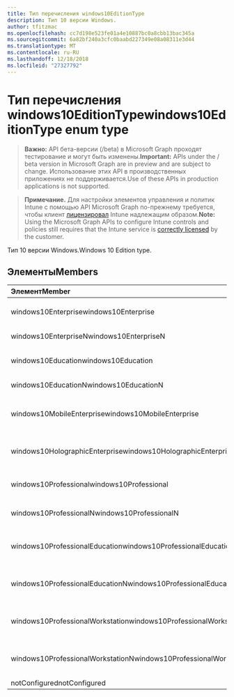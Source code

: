 ```yaml
---
title: Тип перечисления windows10EditionType
description: Тип 10 версии Windows.
author: tfitzmac
ms.openlocfilehash: cc7d198e523fe01a4e10887bc0a8cbb13bac345a
ms.sourcegitcommit: 6a82bf240a3cfc0baabd227349e08a08311e3d44
ms.translationtype: MT
ms.contentlocale: ru-RU
ms.lasthandoff: 12/18/2018
ms.locfileid: "27327792"
---
```

# <a name="windows10editiontype-enum-type"></a><span data-ttu-id="b9189-103">Тип перечисления windows10EditionType</span><span class="sxs-lookup"><span data-stu-id="b9189-103">windows10EditionType enum type</span></span>

> <span data-ttu-id="b9189-104">**Важно:** API бета-версии (/beta) в Microsoft Graph проходят тестирование и могут быть изменены.</span><span class="sxs-lookup"><span data-stu-id="b9189-104">**Important:** APIs under the / beta version in Microsoft Graph are in preview and are subject to change.</span></span> <span data-ttu-id="b9189-105">Использование этих API в производственных приложениях не поддерживается.</span><span class="sxs-lookup"><span data-stu-id="b9189-105">Use of these APIs in production applications is not supported.</span></span>

> <span data-ttu-id="b9189-106">**Примечание.** Для настройки элементов управления и политик Intune с помощью API Microsoft Graph по-прежнему требуется, чтобы клиент [лицензировал](https://go.microsoft.com/fwlink/?linkid=839381) Intune надлежащим образом.</span><span class="sxs-lookup"><span data-stu-id="b9189-106">**Note:** Using the Microsoft Graph APIs to configure Intune controls and policies still requires that the Intune service is [correctly licensed](https://go.microsoft.com/fwlink/?linkid=839381) by the customer.</span></span>

<span data-ttu-id="b9189-107">Тип 10 версии Windows.</span><span class="sxs-lookup"><span data-stu-id="b9189-107">Windows 10 Edition type.</span></span>
## <a name="members"></a><span data-ttu-id="b9189-108">Элементы</span><span class="sxs-lookup"><span data-stu-id="b9189-108">Members</span></span>
|<span data-ttu-id="b9189-109">Элемент</span><span class="sxs-lookup"><span data-stu-id="b9189-109">Member</span></span>|<span data-ttu-id="b9189-110">Значение</span><span class="sxs-lookup"><span data-stu-id="b9189-110">Value</span></span>|<span data-ttu-id="b9189-111">Описание</span><span class="sxs-lookup"><span data-stu-id="b9189-111">Description</span></span>|
|:---|:---|:---|
|<span data-ttu-id="b9189-112">windows10Enterprise</span><span class="sxs-lookup"><span data-stu-id="b9189-112">windows10Enterprise</span></span>|<span data-ttu-id="b9189-113">0</span><span class="sxs-lookup"><span data-stu-id="b9189-113">0</span></span>|<span data-ttu-id="b9189-114">Windows 10 Enterprise</span><span class="sxs-lookup"><span data-stu-id="b9189-114">Windows 10 Enterprise</span></span>|
|<span data-ttu-id="b9189-115">windows10EnterpriseN</span><span class="sxs-lookup"><span data-stu-id="b9189-115">windows10EnterpriseN</span></span>|<span data-ttu-id="b9189-116">1</span><span class="sxs-lookup"><span data-stu-id="b9189-116">1</span></span>|<span data-ttu-id="b9189-117">EnterpriseN Windows 10</span><span class="sxs-lookup"><span data-stu-id="b9189-117">Windows 10 EnterpriseN</span></span>|
|<span data-ttu-id="b9189-118">windows10Education</span><span class="sxs-lookup"><span data-stu-id="b9189-118">windows10Education</span></span>|<span data-ttu-id="b9189-119">2</span><span class="sxs-lookup"><span data-stu-id="b9189-119">2</span></span>|<span data-ttu-id="b9189-120">Windows 10 образования</span><span class="sxs-lookup"><span data-stu-id="b9189-120">Windows 10 Education</span></span>|
|<span data-ttu-id="b9189-121">windows10EducationN</span><span class="sxs-lookup"><span data-stu-id="b9189-121">windows10EducationN</span></span>|<span data-ttu-id="b9189-122">3</span><span class="sxs-lookup"><span data-stu-id="b9189-122">3</span></span>|<span data-ttu-id="b9189-123">EducationN Windows 10</span><span class="sxs-lookup"><span data-stu-id="b9189-123">Windows 10 EducationN</span></span>|
|<span data-ttu-id="b9189-124">windows10MobileEnterprise</span><span class="sxs-lookup"><span data-stu-id="b9189-124">windows10MobileEnterprise</span></span>|<span data-ttu-id="b9189-125">4</span><span class="sxs-lookup"><span data-stu-id="b9189-125">4</span></span>|<span data-ttu-id="b9189-126">Windows 10 мобильных устройств предприятия</span><span class="sxs-lookup"><span data-stu-id="b9189-126">Windows 10 Mobile Enterprise</span></span>|
|<span data-ttu-id="b9189-127">windows10HolographicEnterprise</span><span class="sxs-lookup"><span data-stu-id="b9189-127">windows10HolographicEnterprise</span></span>|<span data-ttu-id="b9189-128">5</span><span class="sxs-lookup"><span data-stu-id="b9189-128">5</span></span>|<span data-ttu-id="b9189-129">Windows 10 голографическая Enterprise</span><span class="sxs-lookup"><span data-stu-id="b9189-129">Windows 10 Holographic Enterprise</span></span>|
|<span data-ttu-id="b9189-130">windows10Professional</span><span class="sxs-lookup"><span data-stu-id="b9189-130">windows10Professional</span></span>|<span data-ttu-id="b9189-131">6</span><span class="sxs-lookup"><span data-stu-id="b9189-131">6</span></span>|<span data-ttu-id="b9189-132">Профессиональный Windows 10</span><span class="sxs-lookup"><span data-stu-id="b9189-132">Windows 10 Professional</span></span>|
|<span data-ttu-id="b9189-133">windows10ProfessionalN</span><span class="sxs-lookup"><span data-stu-id="b9189-133">windows10ProfessionalN</span></span>|<span data-ttu-id="b9189-134">7</span><span class="sxs-lookup"><span data-stu-id="b9189-134">7</span></span>|<span data-ttu-id="b9189-135">ProfessionalN Windows 10</span><span class="sxs-lookup"><span data-stu-id="b9189-135">Windows 10 ProfessionalN</span></span>|
|<span data-ttu-id="b9189-136">windows10ProfessionalEducation</span><span class="sxs-lookup"><span data-stu-id="b9189-136">windows10ProfessionalEducation</span></span>|<span data-ttu-id="b9189-137">8</span><span class="sxs-lookup"><span data-stu-id="b9189-137">8</span></span>|<span data-ttu-id="b9189-138">Профессиональный Education Windows 10</span><span class="sxs-lookup"><span data-stu-id="b9189-138">Windows 10 Professional Education</span></span>|
|<span data-ttu-id="b9189-139">windows10ProfessionalEducationN</span><span class="sxs-lookup"><span data-stu-id="b9189-139">windows10ProfessionalEducationN</span></span>|<span data-ttu-id="b9189-140">9</span><span class="sxs-lookup"><span data-stu-id="b9189-140">9</span></span>|<span data-ttu-id="b9189-141">Профессиональный EducationN Windows 10</span><span class="sxs-lookup"><span data-stu-id="b9189-141">Windows 10 Professional EducationN</span></span>|
|<span data-ttu-id="b9189-142">windows10ProfessionalWorkstation</span><span class="sxs-lookup"><span data-stu-id="b9189-142">windows10ProfessionalWorkstation</span></span>|<span data-ttu-id="b9189-143">10</span><span class="sxs-lookup"><span data-stu-id="b9189-143">10</span></span>|<span data-ttu-id="b9189-144">Windows 10 Professional для рабочих станций</span><span class="sxs-lookup"><span data-stu-id="b9189-144">Windows 10 Professional for Workstations</span></span>|
|<span data-ttu-id="b9189-145">windows10ProfessionalWorkstationN</span><span class="sxs-lookup"><span data-stu-id="b9189-145">windows10ProfessionalWorkstationN</span></span>|<span data-ttu-id="b9189-146">11</span><span class="sxs-lookup"><span data-stu-id="b9189-146">11</span></span>|<span data-ttu-id="b9189-147">Windows 10 Professional для рабочих станций N</span><span class="sxs-lookup"><span data-stu-id="b9189-147">Windows 10 Professional for Workstations N</span></span>|
|<span data-ttu-id="b9189-148">notConfigured</span><span class="sxs-lookup"><span data-stu-id="b9189-148">notConfigured</span></span>|<span data-ttu-id="b9189-149">12</span><span class="sxs-lookup"><span data-stu-id="b9189-149">12</span></span>|<span data-ttu-id="b9189-150">NotConfigured</span><span class="sxs-lookup"><span data-stu-id="b9189-150">NotConfigured</span></span>|





